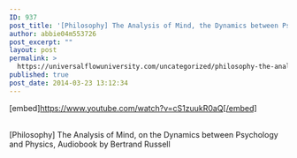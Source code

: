 ```yaml
---
ID: 937
post_title: '[Philosophy] The Analysis of Mind, the Dynamics between Psychology and Physics,  by Russell'
author: abbie04m553726
post_excerpt: ""
layout: post
permalink: >
  https://universalflowuniversity.com/uncategorized/philosophy-the-analysis-of-mind-the-dynamics-between-psychology-and-physics-by-russell/
published: true
post_date: 2014-03-23 13:12:34
---
```

[embed]https://www.youtube.com/watch?v=cS1zuukR0aQ[/embed]</br></br>
<p>[Philosophy] The Analysis of Mind, on the Dynamics between Psychology and Physics, Audiobook by Bertrand Russell</p>